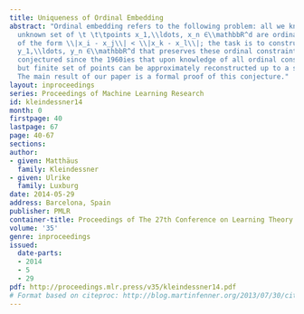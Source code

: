 ```yaml
---
title: Uniqueness of Ordinal Embedding
abstract: "Ordinal embedding refers to the following problem: all we know about an
  unknown set of \t \t\tpoints x_1,\\ldots, x_n ∈\\mathbbR^d are ordinal constraints
  of the form \\|x_i - x_j\\| < \\|x_k - x_l\\|; the task is to construct a realization
  y_1,\\ldots, y_n ∈\\mathbbR^d that preserves these ordinal constraints. It has been
  conjectured since the 1960ies that upon knowledge of all ordinal constraints a large
  but finite set of points can be approximately reconstructed up to a similarity transformation.
  The main result of our paper is a formal proof of this conjecture."
layout: inproceedings
series: Proceedings of Machine Learning Research
id: kleindessner14
month: 0
firstpage: 40
lastpage: 67
page: 40-67
sections: 
author:
- given: Matthäus
  family: Kleindessner
- given: Ulrike
  family: Luxburg
date: 2014-05-29
address: Barcelona, Spain
publisher: PMLR
container-title: Proceedings of The 27th Conference on Learning Theory
volume: '35'
genre: inproceedings
issued:
  date-parts:
  - 2014
  - 5
  - 29
pdf: http://proceedings.mlr.press/v35/kleindessner14.pdf
# Format based on citeproc: http://blog.martinfenner.org/2013/07/30/citeproc-yaml-for-bibliographies/
---
```

